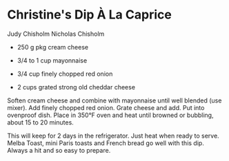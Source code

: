 # Christine's Dip À La Caprice

Judy Chisholm
Nicholas Chisholm

- 250 g pkg cream cheese
- 3/4 to 1 cup mayonnaise
- 3/4 cup finely chopped red onion

- 2 cups grated strong old cheddar cheese

Soften cream cheese and combine with mayonnaise until well blended (use mixer). Add finely chopped red onion. Grate cheese and add. Put into ovenproof dish. Place in 350°F oven and heat until browned or bubbling, about 15 to 20 minutes.

This will keep for 2 days in the refrigerator. Just heat when ready to serve. Melba Toast, mini Paris toasts and French bread go well with this dip. Always a hit and so easy to prepare.